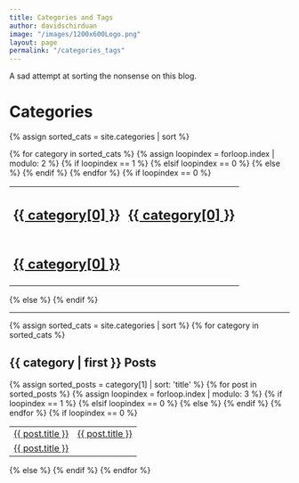 ```yaml
---
title: Categories and Tags
author: davidschirduan
image: "/images/1200x600Logo.png"
layout: page
permalink: "/categories_tags"
---
```


A sad attempt at sorting the nonsense on this blog.

<h1>Categories</h1>

{% assign sorted_cats = site.categories | sort %}
<table class="categories">{% for category in sorted_cats %}
  {% assign loopindex = forloop.index | modulo: 2 %}
  {% if loopindex == 1 %}
    <tr><td><a href="#{{ category[0] | slugify }}"><h2>{{ category[0] }}</h2></a></td>
  {% elsif loopindex == 0 %}
    <td><a href="#{{ category[0] | slugify }}"><h2>{{ category[0] }}</h2></a></td></tr>
  {% else %}
    <td><a href="#{{ category[0] | slugify }}"><h2>{{ category[0] }}</h2></a></td>
  {% endif %}
{% endfor %}
{% if loopindex == 0 %}
  </table>
{% else %}
  </tr></table>
{% endif %}

<!--

<h1>Tags</h1>

{% assign sorted_tags = site.tags | sort %}
<table class="categories">{% for tag in sorted_tags %}
  {% assign loopindex = forloop.index | modulo: 3 %}
  {% if loopindex == 1 %}
    <tr><td><strong><a href="#{{ tag[0] | slugify }}">{{ tag[0] }}</a></strong></td>
  {% elsif loopindex == 0 %}
    <td><strong><a href="#{{ tag[0] | slugify }}">{{ tag[0] }}</a></strong></td></tr>
  {% else %}
    <td><strong><a href="#{{ tag[0] | slugify }}">{{ tag[0] }}</a></strong></td>
  {% endif %}
{% endfor %}
{% if loopindex == 0 %}
  </table>
{% else %}
  </tr></table>
{% endif %}
-->
<hr/>

{% assign sorted_cats = site.categories | sort %}
{% for category in sorted_cats %}
  <h2 id="{{ category[0] | slugify }}">{{ category | first }} Posts</h2>
  {% assign sorted_posts = category[1] | sort: 'title' %}
  <table class="categories">{% for post in sorted_posts %}
    {% assign loopindex = forloop.index | modulo: 3 %}
    {% if loopindex == 1 %}
      <tr><td><a href="{{ site.baseurl }}{{ post.url }}">{{ post.title }}</a></td>
    {% elsif loopindex == 0 %}
      <td><a href="{{ site.baseurl }}{{ post.url }}">{{ post.title }}</a></td></tr>
    {% else %}
      <td><a href="{{ site.baseurl }}{{ post.url }}">{{ post.title }}</a></td>
    {% endif %}
  {% endfor %}
  {% if loopindex == 0 %}
    </table>
  {% else %}
    </tr></table>
  {% endif %}
{% endfor %}
<!--
{% assign sorted_tags = site.tags | sort %}
{% for tag in sorted_tags%}
  <h2 id="{{ tag[0] | slugify }}">{{ tag | first }} Posts</h2>
  {% assign sorted_posts = tag[1] | sort: 'title' %}
  <table class="categories">{% for post in sorted_posts %}
    {% assign loopindex = forloop.index | modulo: 3 %}
    {% if loopindex == 1 %}
      <tr><td><a href="{{ site.baseurl }}{{ post.url }}">{{ post.title }}</a></td>
    {% elsif loopindex == 0 %}
      <td><a href="{{ site.baseurl }}{{ post.url }}">{{ post.title }}</a></td></tr>
    {% else %}
      <td><a href="{{ site.baseurl }}{{ post.url }}">{{ post.title }}</a></td>
    {% endif %}
  {% endfor %}
  {% if loopindex == 0 %}
    </table>
  {% else %}
    </tr></table>
  {% endif %}
{% endfor %}
-->
